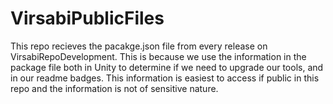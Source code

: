 # VirsabiPublicFiles
This repo recieves the pacakge.json file from every release on VirsabiRepoDevelopment. This is because we use the information in the package file both in Unity to determine if we need to upgrade our tools, and in our readme badges. This information is easiest to access if public in this repo and the information is not of sensitive nature.
